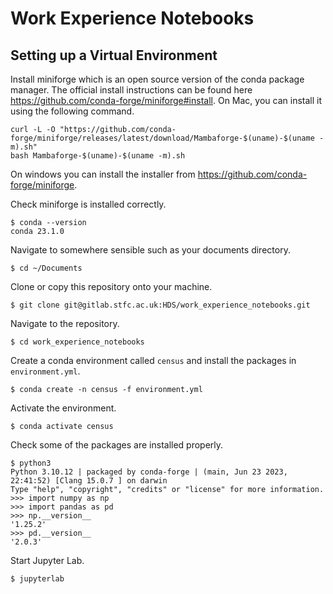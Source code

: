 # Work Experience Notebooks

## Setting up a Virtual Environment

Install miniforge which is an open source version of the conda package manager. The official install instructions can be found here https://github.com/conda-forge/miniforge#install. On Mac, you can install it using the following command.

```
curl -L -O "https://github.com/conda-forge/miniforge/releases/latest/download/Mambaforge-$(uname)-$(uname -m).sh"
bash Mambaforge-$(uname)-$(uname -m).sh
```

On windows you can install the installer from https://github.com/conda-forge/miniforge.

Check miniforge is installed correctly.

```
$ conda --version
conda 23.1.0
```

Navigate to somewhere sensible such as your documents directory.

```
$ cd ~/Documents
```

Clone or copy this repository onto your machine.

```
$ git clone git@gitlab.stfc.ac.uk:HDS/work_experience_notebooks.git
```

Navigate to the repository.

```
$ cd work_experience_notebooks
```

Create a conda environment called `census` and install the packages in `environment.yml`.

```
$ conda create -n census -f environment.yml
```

Activate the environment.

```
$ conda activate census
```

Check some of the packages are installed properly.

```
$ python3
Python 3.10.12 | packaged by conda-forge | (main, Jun 23 2023, 22:41:52) [Clang 15.0.7 ] on darwin
Type "help", "copyright", "credits" or "license" for more information.
>>> import numpy as np
>>> import pandas as pd
>>> np.__version__
'1.25.2'
>>> pd.__version__
'2.0.3'
```

Start Jupyter Lab.

```
$ jupyterlab
```

